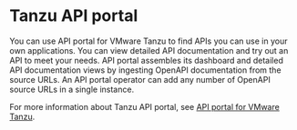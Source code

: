 # Tanzu API portal

You can use API portal for VMware Tanzu to find APIs you can use in your own applications. 
You can view detailed API documentation and try out an API to meet your needs. 
API portal assembles its dashboard and detailed API documentation views by ingesting OpenAPI documentation from the source URLs. 
An API portal operator can add any number of OpenAPI source URLs in a single instance.

For more information about Tanzu API portal, see [API portal for VMware Tanzu](https://docs.pivotal.io/api-portal).
